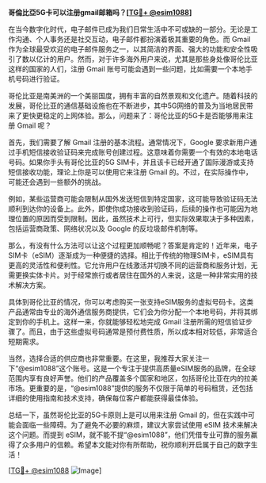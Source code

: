 **哥倫比亞5G卡可以注册gmail邮箱吗？[[TG💪+ @esim1088](https://t.me/s/esim1088)]**

在当今数字化时代，电子邮件已成为我们日常生活中不可或缺的一部分。无论是工作沟通、个人事务还是社交互动，电子邮件都扮演着极其重要的角色。而 Gmail 作为全球最受欢迎的电子邮件服务之一，以其简洁的界面、强大的功能和安全性吸引了数以亿计的用户。然而，对于许多海外用户来说，尤其是那些身处像哥伦比亚这样的国家的人们，注册 Gmail 账号可能会遇到一些问题，比如需要一个本地手机号码进行验证。

哥伦比亚是南美洲的一个美丽国度，拥有丰富的自然景观和文化遗产。随着科技的发展，哥伦比亚的通信基础设施也在不断进步，其中5G网络的普及为当地居民带来了更快更稳定的上网体验。那么，问题来了：哥伦比亚的5G卡是否能够用来注册 Gmail 呢？

首先，我们需要了解 Gmail 注册的基本流程。通常情况下，Google 要求新用户通过手机短信接收验证码来完成账号创建过程。这意味着你需要一个有效的本地电话号码。如果你手头有哥伦比亚的5G SIM卡，并且该卡已经开通了国际漫游或支持短信接收功能，理论上你是可以使用它来注册 Gmail 的。不过，在实际操作中，可能还会遇到一些额外的挑战。

例如，某些运营商可能会限制从国外发送短信到特定国家，这可能导致验证码无法顺利到达你的设备上。此外，即使你成功接收到验证码，后续的操作也可能因为地理位置的原因而受到限制。因此，虽然技术上可行，但实际效果取决于多种因素，包括运营商政策、网络状况以及 Google 的反垃圾邮件机制等。

那么，有没有什么方法可以让这个过程更加顺畅呢？答案是肯定的！近年来，电子SIM卡（eSIM）逐渐成为一种便捷的选择。相比于传统的物理SIM卡，eSIM具有更高的灵活性和便利性。它允许用户在线激活并切换不同的运营商和服务计划，无需更换实体卡片。对于经常旅行或者居住在国外的人来说，这是一种非常实用的技术解决方案。

具体到哥伦比亚的情况，你可以考虑购买一张支持eSIM服务的虚拟号码卡。这类产品通常由专业的海外通信服务商提供，它们会为你分配一个本地号码，并将其绑定到你的手机上。这样一来，你就能够轻松地完成 Gmail 注册所需的短信验证步骤了。而且，由于这些虚拟号码通常是预付费性质，所以成本相对较低，非常适合短期需求。

当然，选择合适的供应商也非常重要。在这里，我推荐大家关注一下“@esim1088”这个账号。这是一个专注于提供高质量eSIM服务的品牌，在全球范围内享有良好声誉。他们的产品覆盖多个国家和地区，包括哥伦比亚在内的拉美市场。更重要的是，“@esim1088”提供的服务不仅限于简单的号码租赁，还包括详细的使用指南和技术支持，确保每位客户都能获得最佳体验。

总结一下，虽然哥伦比亚的5G卡原则上是可以用来注册 Gmail 的，但在实践中可能会面临一些障碍。为了避免不必要的麻烦，建议大家尝试使用 eSIM 技术来解决这个问题。而提到 eSIM，就不能不提“@esim1088”，他们凭借专业可靠的服务赢得了众多用户的信赖。希望本文能对你有所帮助，祝你顺利开启属于自己的数字生活！

[[TG💪+ @esim1088](https://t.me/s/esim1088) ![Image](https://i.postimg.cc/4NQfJmqS/Snipaste-2025-05-13-00-14-12.png)]